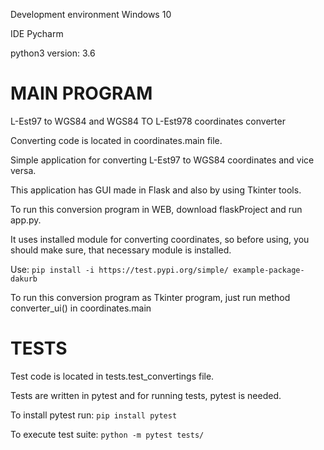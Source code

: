 Development environment
Windows 10

IDE Pycharm

python3 version: 3.6

# MAIN PROGRAM
L-Est97 to WGS84 and WGS84 TO L-Est978 coordinates converter

Converting code is located in coordinates.main file.

Simple application for converting L-Est97 to WGS84 coordinates and vice versa.

This application has GUI made in Flask and also by using Tkinter tools.

To run this conversion program in WEB, download flaskProject and run app.py.

It uses installed module for converting coordinates, so before using, you should
make sure, that necessary module is installed.

Use: ```pip install -i https://test.pypi.org/simple/ example-package-dakurb```

To run this conversion program as Tkinter program, just run method
converter_ui() in coordinates.main


# TESTS
Test code is located in tests.test_convertings file.

Tests are written in pytest and for running tests, pytest is needed.

To install pytest run:
```pip install pytest```

To execute test suite:
```python -m pytest tests/```

